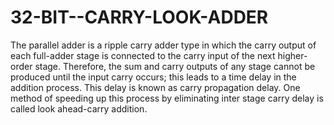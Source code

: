 # 32-BIT--CARRY-LOOK-ADDER
The parallel adder is a ripple carry adder type in which the carry output of each full-adder stage is connected to the carry 
input of the next higher-order stage. Therefore, the sum and carry outputs of any stage cannot be produced until the input 
carry occurs; this leads to a time delay in the addition process. This delay is known as carry propagation delay. 
One method of speeding up this process by eliminating inter stage carry delay is called look ahead-carry addition.
